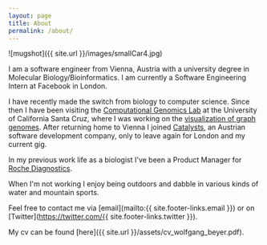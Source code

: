 ```yaml
---
layout: page
title: About
permalink: /about/
---
```


![mugshot]({{ site.url }}/images/smallCar4.jpg)

I am a software engineer from Vienna, Austria with a university degree in Molecular Biology/Bioinformatics. I am currently a Software Engineering Intern at Facebook in London. 

I have recently made the switch from biology to computer science. Since then I have been visiting the [Computational Genomics Lab](https://cgl.genomics.ucsc.edu/) at the University of California Santa Cruz, where I was working on the [visualization of graph genomes](https://github.com/wolfib/sequenceTubeMap). After returning home to Vienna I joined [Catalysts](https://www.catalysts.cc), an Austrian software development company, only to leave again for London and my current gig.

In my previous work life as a biologist I've been a Product Manager for [Roche Diagnostics](http://www.roche.com/about/business/diagnostics.htm). 

When I'm not working I enjoy being outdoors and dabble in various kinds of water and mountain sports.

Feel free to contact me via [email](mailto:{{ site.footer-links.email }}) or on [Twitter](https://twitter.com/{{ site.footer-links.twitter }}).

My cv can be found [here]({{ site.url }}/assets/cv_wolfgang_beyer.pdf).
